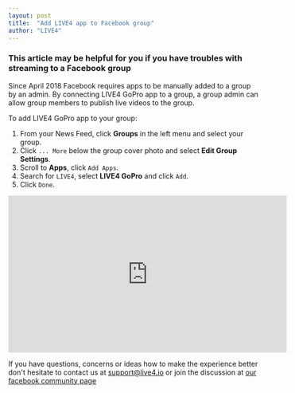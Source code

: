 ```yaml
---
layout: post
title:  "Add LIVE4 app to Facebook group"
author: "LIVE4"
---
```


### This article may be helpful for you if you have troubles with streaming to a Facebook group

Since April 2018 Facebook requires apps to be manually added to a group by an admin. By connecting LIVE4 GoPro app to a group, a group admin can allow group members to publish live videos to the group.

To add LIVE4 GoPro app to your group:

1. From your News Feed, click **Groups** in the left menu and select your group.
2. Click `... More` below the group cover photo and select **Edit Group Settings**.
3. Scroll to **Apps**, click `Add Apps`.
4. Search for `LIVE4`, select **LIVE4 GoPro** and click `Add`.
5. Click `Done`.


<div class="videoWrapper">
<iframe width="560" height="315" src="https://www.youtube.com/embed/ZAhT3qW8ikU" frameborder="0" allowfullscreen></iframe>
</div>

If you have questions, concerns or ideas how to make the experience better don't hesitate to contact us at [support@live4.io](mailto:support@live4.io) or join the discussion at [our facebook community page](https://facebook.com/LIVE4GoPro/)
